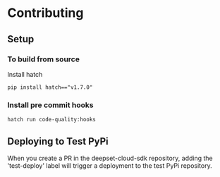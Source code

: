 # Contributing

## Setup

### To build from source

Install hatch
```
pip install hatch=="v1.7.0"
```

### Install pre commit hooks
```
hatch run code-quality:hooks
```

## Deploying to Test PyPi

When you create a PR in the deepset-cloud-sdk repository, adding the 'test-deploy' label will trigger a deployment to the test PyPi repository.
